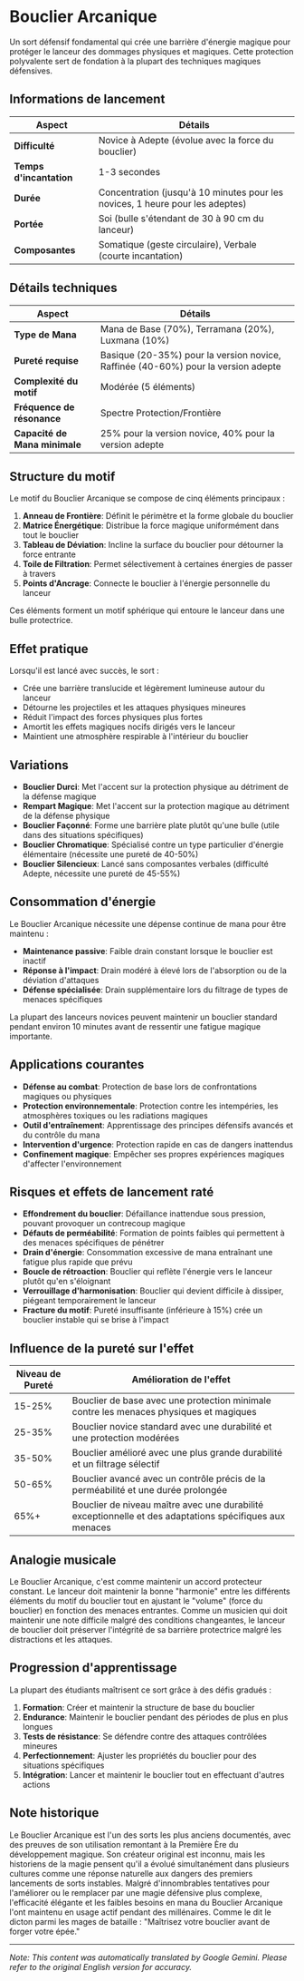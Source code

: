 # **Bouclier Arcanique**

Un sort défensif fondamental qui crée une barrière d'énergie magique pour protéger le lanceur des dommages physiques et magiques. Cette protection polyvalente sert de fondation à la plupart des techniques magiques défensives.

## Informations de lancement

| Aspect | Détails |
|--------|---------|
| **Difficulté** | Novice à Adepte (évolue avec la force du bouclier) |
| **Temps d'incantation** | 1-3 secondes |
| **Durée** | Concentration (jusqu'à 10 minutes pour les novices, 1 heure pour les adeptes) |
| **Portée** | Soi (bulle s'étendant de 30 à 90 cm du lanceur) |
| **Composantes** | Somatique (geste circulaire), Verbale (courte incantation) |

## Détails techniques

| Aspect | Détails |
|--------|---------|
| **Type de Mana** | Mana de Base (70%), Terramana (20%), Luxmana (10%) |
| **Pureté requise** | Basique (20-35%) pour la version novice, Raffinée (40-60%) pour la version adepte |
| **Complexité du motif** | Modérée (5 éléments) |
| **Fréquence de résonance** | Spectre Protection/Frontière |
| **Capacité de Mana minimale** | 25% pour la version novice, 40% pour la version adepte |

## Structure du motif

Le motif du Bouclier Arcanique se compose de cinq éléments principaux :
1. **Anneau de Frontière**: Définit le périmètre et la forme globale du bouclier
2. **Matrice Énergétique**: Distribue la force magique uniformément dans tout le bouclier
3. **Tableau de Déviation**: Incline la surface du bouclier pour détourner la force entrante
4. **Toile de Filtration**: Permet sélectivement à certaines énergies de passer à travers
5. **Points d'Ancrage**: Connecte le bouclier à l'énergie personnelle du lanceur

Ces éléments forment un motif sphérique qui entoure le lanceur dans une bulle protectrice.

## Effet pratique

Lorsqu'il est lancé avec succès, le sort :
- Crée une barrière translucide et légèrement lumineuse autour du lanceur
- Détourne les projectiles et les attaques physiques mineures
- Réduit l'impact des forces physiques plus fortes
- Amortit les effets magiques nocifs dirigés vers le lanceur
- Maintient une atmosphère respirable à l'intérieur du bouclier

## Variations

- **Bouclier Durci**: Met l'accent sur la protection physique au détriment de la défense magique
- **Rempart Magique**: Met l'accent sur la protection magique au détriment de la défense physique
- **Bouclier Façonné**: Forme une barrière plate plutôt qu'une bulle (utile dans des situations spécifiques)
- **Bouclier Chromatique**: Spécialisé contre un type particulier d'énergie élémentaire (nécessite une pureté de 40-50%)
- **Bouclier Silencieux**: Lancé sans composantes verbales (difficulté Adepte, nécessite une pureté de 45-55%)

## Consommation d'énergie

Le Bouclier Arcanique nécessite une dépense continue de mana pour être maintenu :
- **Maintenance passive**: Faible drain constant lorsque le bouclier est inactif
- **Réponse à l'impact**: Drain modéré à élevé lors de l'absorption ou de la déviation d'attaques
- **Défense spécialisée**: Drain supplémentaire lors du filtrage de types de menaces spécifiques

La plupart des lanceurs novices peuvent maintenir un bouclier standard pendant environ 10 minutes avant de ressentir une fatigue magique importante.

## Applications courantes

- **Défense au combat**: Protection de base lors de confrontations magiques ou physiques
- **Protection environnementale**: Protection contre les intempéries, les atmosphères toxiques ou les radiations magiques
- **Outil d'entraînement**: Apprentissage des principes défensifs avancés et du contrôle du mana
- **Intervention d'urgence**: Protection rapide en cas de dangers inattendus
- **Confinement magique**: Empêcher ses propres expériences magiques d'affecter l'environnement

## Risques et effets de lancement raté

- **Effondrement du bouclier**: Défaillance inattendue sous pression, pouvant provoquer un contrecoup magique
- **Défauts de perméabilité**: Formation de points faibles qui permettent à des menaces spécifiques de pénétrer
- **Drain d'énergie**: Consommation excessive de mana entraînant une fatigue plus rapide que prévu
- **Boucle de rétroaction**: Bouclier qui reflète l'énergie vers le lanceur plutôt qu'en s'éloignant
- **Verrouillage d'harmonisation**: Bouclier qui devient difficile à dissiper, piégeant temporairement le lanceur
- **Fracture du motif**: Pureté insuffisante (inférieure à 15%) crée un bouclier instable qui se brise à l'impact

## Influence de la pureté sur l'effet

| Niveau de Pureté | Amélioration de l'effet |
|--------------|---------------------|
| 15-25% | Bouclier de base avec une protection minimale contre les menaces physiques et magiques |
| 25-35% | Bouclier novice standard avec une durabilité et une protection modérées |
| 35-50% | Bouclier amélioré avec une plus grande durabilité et un filtrage sélectif |
| 50-65% | Bouclier avancé avec un contrôle précis de la perméabilité et une durée prolongée |
| 65%+ | Bouclier de niveau maître avec une durabilité exceptionnelle et des adaptations spécifiques aux menaces |

## Analogie musicale

Le Bouclier Arcanique, c'est comme maintenir un accord protecteur constant. Le lanceur doit maintenir la bonne "harmonie" entre les différents éléments du motif du bouclier tout en ajustant le "volume" (force du bouclier) en fonction des menaces entrantes. Comme un musicien qui doit maintenir une note difficile malgré des conditions changeantes, le lanceur de bouclier doit préserver l'intégrité de sa barrière protectrice malgré les distractions et les attaques.

## Progression d'apprentissage

La plupart des étudiants maîtrisent ce sort grâce à des défis gradués :
1. **Formation**: Créer et maintenir la structure de base du bouclier
2. **Endurance**: Maintenir le bouclier pendant des périodes de plus en plus longues
3. **Tests de résistance**: Se défendre contre des attaques contrôlées mineures
4. **Perfectionnement**: Ajuster les propriétés du bouclier pour des situations spécifiques
5. **Intégration**: Lancer et maintenir le bouclier tout en effectuant d'autres actions

## Note historique

Le Bouclier Arcanique est l'un des sorts les plus anciens documentés, avec des preuves de son utilisation remontant à la Première Ère du développement magique. Son créateur original est inconnu, mais les historiens de la magie pensent qu'il a évolué simultanément dans plusieurs cultures comme une réponse naturelle aux dangers des premiers lancements de sorts instables. Malgré d'innombrables tentatives pour l'améliorer ou le remplacer par une magie défensive plus complexe, l'efficacité élégante et les faibles besoins en mana du Bouclier Arcanique l'ont maintenu en usage actif pendant des millénaires. Comme le dit le dicton parmi les mages de bataille : "Maîtrisez votre bouclier avant de forger votre épée."


---
_Note: This content was automatically translated by Google Gemini. Please refer to the original English version for accuracy._